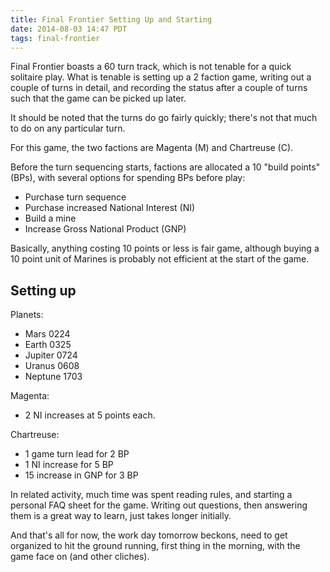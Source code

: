 ```yaml
---
title: Final Frontier Setting Up and Starting
date: 2014-08-03 14:47 PDT
tags: final-frontier
---
```


Final Frontier boasts a 60 turn track, which is not tenable for a quick
solitaire play. What is tenable is setting up a 2 faction game, writing
out a couple of turns in detail, and recording the status after a couple
of turns such that the game can be picked up later.

It should be noted that the turns do go fairly quickly; there's not that
much to do on any particular turn.

For this game, the two factions are Magenta (M) and Chartreuse (C).

Before the turn sequencing starts, factions are allocated a 10 "build
points" (BPs), with several options for spending BPs before play:

* Purchase turn sequence
* Purchase increased National Interest (NI)
* Build a mine
* Increase Gross National Product (GNP)

Basically, anything costing 10 points or less is fair game, although
buying a 10 point unit of Marines is probably not efficient at the start
of the game.

## Setting up

Planets:

* Mars 0224
* Earth 0325
* Jupiter 0724
* Uranus 0608
* Neptune 1703

Magenta:

* 2 NI increases at 5 points each.

Chartreuse:

* 1 game turn lead for 2 BP
* 1 NI increase for 5 BP
* 15 increase in GNP for 3 BP

In related activity, much time was spent reading rules, and starting a
personal FAQ sheet for the game. Writing out questions, then answering
them is a great way to learn, just takes longer initially.

And that's all for now, the work day tomorrow beckons, need to get
organized to hit the ground running, first thing in the morning, with
the game face on (and other cliches).
